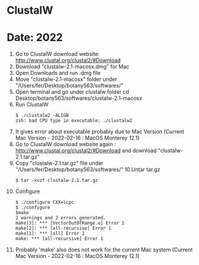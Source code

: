 # ClustalW
# Date: 2022
1. Go to ClustalW download website: http://www.clustal.org/clustal2/#Download
2. Download "clustalw-2.1-macosx.dmg" for Mac 
3. Open Downloads and run .dmg file
4. Move "clustalw-2.1-macosx" folder under "/Users/fer/Desktop/botany563/softwares/"
5. Open terminal and go under clustalw folder
    cd Desktop/botany563/softwares/clustalw-2.1-macosx
6. Run ClustalW 
    ``` shell
    $ ./clustalw2 -ALIGN
    zsh: bad CPU type in executable: ./clustalw2
    ```
7. It gives error about executable probably due to Mac Version (Current Mac Version - 2022-02-16 : MacOS Monterey 12.1)
8. Go to ClustalW download website again : http://www.clustal.org/clustal2/#Download  and download "clustalw-2.1.tar.gz"
9. Copy "clustalw-2.1.tar.gz" file under  "/Users/fer/Desktop/botany563/softwares/"
10.Untar tar.gz
    ``` shell
    $ tar -xvzf clustalw-2.1.tar.gz
    ```
11. Configure
    ```shell
    $ ./configure CXX=icpc
    $ ./configure
    $make
    2 warnings and 2 errors generated.
    make[3]: *** [VectorOutOfRange.o] Error 1
    make[2]: *** [all-recursive] Error 1
    make[1]: *** [all] Error 2
    make: *** [all-recursive] Error 1
    ```
12. Probably 'make' also does not work for the current Mac system (Current Mac Version - 2022-02-16 : MacOS Monterey 12.1)